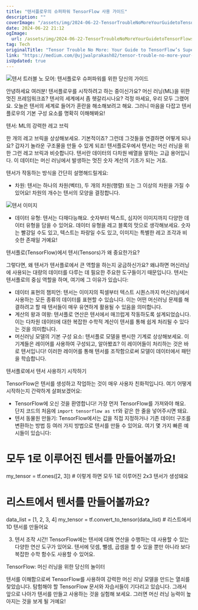 ```yaml
---
title: "텐서플로우의 슈퍼파워 TensorFlow 사용 가이드"
description: ""
coverImage: "/assets/img/2024-06-22-TensorTroubleNoMoreYourGuidetoTensorFlowsSuperpower_0.png"
date: 2024-06-22 21:12
ogImage:
  url: /assets/img/2024-06-22-TensorTroubleNoMoreYourGuidetoTensorFlowsSuperpower_0.png
tag: Tech
originalTitle: "Tensor Trouble No More: Your Guide to TensorFlow’s Superpower"
link: "https://medium.com/@ujjwalprakash02/tensor-trouble-no-more-your-guide-to-tensorflows-superpower-c5de2241c3d2"
isUpdated: true
---
```


![텐서 트러블 노 모어: 텐서플로우 슈퍼파워를 위한 당신의 가이드](/assets/img/2024-06-22-TensorTroubleNoMoreYourGuidetoTensorFlowsSuperpower_0.png)

안녕하세요 여러분! 텐서플로우를 시작하려고 하는 중이신가요? 머신 러닝(ML)을 위한 멋진 프레임워크죠? 텐서의 세계에서 좀 헷갈리시나요? 걱정 마세요, 우리 모두 그랬어요. 오늘은 텐서의 세계로 들어가 혼란을 해소해보려고 해요. 그러니 마음을 다잡고 텐서플로우의 기본 구성 요소를 명확히 이해해봐요!

텐서: ML의 강력한 레고 브릭

한 개의 레고 브릭을 상상해보세요. 기본적이죠? 그런데 그것들을 연결하면 어떻게 되나요? 갑자기 놀라운 구조물을 만들 수 있게 되죠! 텐서플로우에서 텐서는 머신 러닝을 위한 그런 레고 브릭과 비슷합니다. 텐서란 데이터의 다차원 배열을 말하는 고급 용어입니다. 이 데이터는 머신 러닝에서 발생하는 멋진 숫자 계산의 기초가 되는 거죠.

<div class="content-ad"></div>

텐서가 작동하는 방식을 간단히 설명해드릴게요:

- 차원: 텐서는 하나의 차원(벡터), 두 개의 차원(행렬) 또는 그 이상의 차원을 가질 수 있어요! 차원의 개수는 텐서의 모양을 결정합니다.

![텐서 이미지](/assets/img/2024-06-22-TensorTroubleNoMoreYourGuidetoTensorFlowsSuperpower_1.png)

- 데이터 유형: 텐서는 다재다능해요. 숫자부터 텍스트, 심지어 이미지까지 다양한 데이터 유형을 담을 수 있어요. 데이터 유형을 레고 블록의 맛으로 생각해보세요. 숫자는 빨강일 수도 있고, 텍스트는 파랑일 수도 있고, 이미지는 특별한 레고 조각과 비슷한 존재일 거예요!

<div class="content-ad"></div>

텐서플로(TensorFlow)에서 텐서(Tensors)가 왜 중요한가요?

그렇다면, 왜 텐서가 텐서플로에서 큰 역할을 하는지 궁금하신가요? 왜냐하면 머신러닝에 사용되는 대량의 데이터를 다루는 데 필요한 주요한 도구들이기 때문입니다. 텐서는 텐서플로의 중심 역할을 하며, 여기에 그 이유가 있습니다:

- 데이터 표현의 챔피언: 텐서는 이미지의 픽셀부터 텍스트 시퀀스까지 머신러닝에서 사용하는 모든 종류의 데이터를 표현할 수 있습니다. 이는 어떤 머신러닝 문제를 해결하려고 할 때 텐서들이 매우 유연하게 활용될 수 있음을 의미합니다.
- 계산의 왕과 여왕: 텐서플로 연산은 텐서에서 매끄럽게 작동하도록 설계되었습니다. 이는 다차원 데이터에 대한 복잡한 수학적 계산이 텐서를 통해 쉽게 처리될 수 있다는 것을 의미합니다.
- 머신러닝 모델의 기본 구성 요소: 텐서플로 모델을 팬시한 기계로 상상해보세요. 이 기계들은 레이어를 사용하여 구성되고, 알아봤죠? 이 레이어들이 처리하는 것은 바로 텐서입니다! 이러한 레이어를 통해 텐서를 조작함으로써 모델이 데이터에서 패턴을 학습합니다.

텐서플로에서 텐서 사용하기 시작하기

<div class="content-ad"></div>

TensorFlow은 텐서를 생성하고 작업하는 것이 매우 사용자 친화적입니다. 여기 어떻게 시작하는지 간략하게 살펴보겠어요:

- TensorFlow에 오신 것을 환영합니다! 가장 먼저 TensorFlow를 가져와야 해요. 단지 코드의 처음에 `import tensorflow as tf`와 같은 한 줄을 넣어주시면 돼요.
- 텐서 동물원 만들기: TensorFlow에서는 값을 직접 지정하거나 기존 데이터 구조를 변환하는 방법 등 여러 가지 방법으로 텐서를 만들 수 있어요. 여기 몇 가지 빠른 예시들이 있습니다:

# 모두 1로 이루어진 텐서를 만들어볼까요!

my_tensor = tf.ones([2, 3]) # 이렇게 하면 모두 1로 이루어진 2x3 텐서가 생성돼요

# 리스트에서 텐서를 만들어볼까요?

data_list = [1, 2, 3, 4]
my_tensor = tf.convert_to_tensor(data_list) # 리스트에서 1D 텐서를 만들어요

3. 텐서 조작 시간! TensorFlow에는 텐서에 대해 연산을 수행하는 데 사용할 수 있는 다양한 연산 도구가 있어요. 텐서에 덧셈, 뺄셈, 곱셈을 할 수 있을 뿐만 아니라 보다 복잡한 수학 함수도 사용할 수 있어요.

<div class="content-ad"></div>

TensorFlow: 머신 러닝을 위한 당신의 놀이터

텐서를 이해함으로써 TensorFlow를 사용하여 강력한 머신 러닝 모델을 만드는 열쇠를 찾았습니다. 탐험해야 할 TensorFlow 문서와 자습서들이 기다리고 있습니다. 그래서 앞으로 나아가 텐서를 만들고 사용하는 것을 실험해 보세요. 그러면 머신 러닝 능력이 높아지는 것을 보게 될 거예요!
